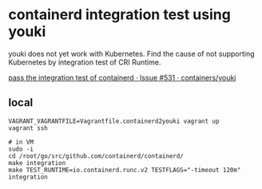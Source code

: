 # containerd integration test using youki

youki does not yet work with Kubernetes.
Find the cause of not supporting Kubernetes by integration test of CRI Runtime.

[pass the integration test of containerd · Issue #531 · containers/youki](https://github.com/containers/youki/issues/531)

## local

```
VAGRANT_VAGRANTFILE=Vagrantfile.containerd2youki vagrant up
vagrant ssh

# in VM
sudo -i
cd /root/go/src/github.com/containerd/containerd/
make integration
make TEST_RUNTIME=io.containerd.runc.v2 TESTFLAGS="-timeout 120m" integration
```

